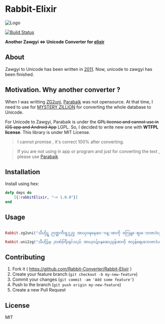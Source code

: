 # Rabbit-Elixir

![Logo](https://avatars3.githubusercontent.com/u/11961573?v=3&s=100)

[![Build Status](https://travis-ci.org/Rabbit-Converter/Rabbit-Elixir.svg)](https://travis-ci.org/Rabbit-Converter/Rabbit-Elixir)

**Another Zawgyi <=> Unicode Converter for [elixir](http://elixir-lang.org)**

## About

Zawgyi to Unicode has been written in [2011](https://github.com/saturngod/ZG2Uni_JS/commits/master). Now, unicode to zawgyi has been finished.

## Motivation. Why another converter ?

When I was writting [ZG2uni](https://github.com/saturngod/ZG2Uni_JS/), [Parabaik](https://github.com/ngwestar/parabaik) was not opensource. At that time, I need to use for [MYSTERY ZILLION](http://www.mysteryzillion.org) for converting the whole database to Unicode.

For Unicode to Zawgyi, Parabaik is under the ~~GPL license and cannot use in iOS app and Android App~~ LGPL. So, I decided to write new one with **WTFPL license**. This library is under MIT License.

> I cannot promise , it's correct 100% after converting.

> If you are not using in app or program and just for converting the text , please use [Parabaik](https://github.com/ngwestar/parabaik)

## Installation

Install using hex:

```elixir
defp deps do
    [{:rabbitElixir, "~> 1.0.0"}]
end
```

## Usage

```elixir

Rabbit.zg2uni("သီဟိုဠ္မွ ဉာဏ္ႀကီးရွင္သည္ အာယုဝဍ္ဎနေဆးၫႊန္းစာကို ဇလြန္ေဈးေဘးဗာဒံပင္ထက္ အဓိ႒ာန္လ်က္ ဂဃနဏဖတ္ခဲ့သည္။");

Rabbit.uni2zg("သီဟိုဠ်မှ ဉာဏ်ကြီးရှင်သည် အာယုဝဍ်ဎနဆေးညွှန်းစာကို ဇလွန်ဈေးဘေးဗာဒံပင်ထက် အဓိဋ္ဌာန်လျက် ဂဃနဏဖတ်ခဲ့သည်။");

```

## Contributing

1. Fork it ( https://github.com/Rabbit-Converter/Rabbit-Elixir )
2. Create your feature branch (`git checkout -b my-new-feature`)
3. Commit your changes (`git commit -am 'Add some feature'`)
4. Push to the branch (`git push origin my-new-feature`)
5. Create a new Pull Request

## License

MIT
